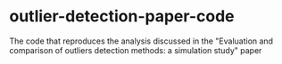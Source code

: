 # outlier-detection-paper-code
The code that reproduces the analysis discussed in the "Evaluation and comparison of outliers detection methods: a simulation study" paper
